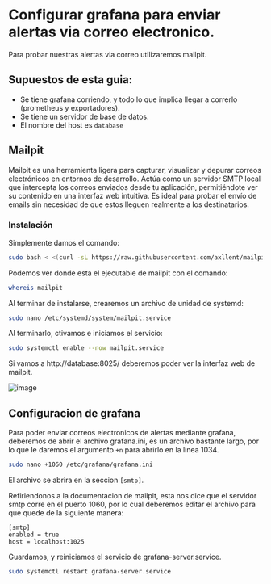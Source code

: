 # Configurar grafana para enviar alertas via correo electronico.
Para probar nuestras alertas via correo utilizaremos mailpit. 

## Supuestos de esta guia:
- Se tiene grafana corriendo, y todo lo que implica llegar a correrlo (prometheus y exportadores).
- Se tiene un servidor de base de datos.
- El nombre del host es `database`

## Mailpit
Mailpit es una herramienta ligera para capturar, visualizar y depurar correos electrónicos en entornos de desarrollo. Actúa como un servidor SMTP local que intercepta los correos enviados desde tu aplicación, permitiéndote ver su contenido en una interfaz web intuitiva. Es ideal para probar el envío de emails sin necesidad de que estos lleguen realmente a los destinatarios.

### Instalación
Simplemente damos el comando:
```bash
sudo bash < <(curl -sL https://raw.githubusercontent.com/axllent/mailpit/develop/install.sh)
```

Podemos ver donde esta el ejecutable de mailpit con el comando:
```bash
whereis mailpit
```

Al terminar de instalarse, crearemos un archivo de unidad de systemd:
```bash
sudo nano /etc/systemd/system/mailpit.service
```

Al terminarlo, ctivamos e iniciamos el servicio:
```bash
sudo systemctl enable --now mailpit.service
```

Si vamos a http://database:8025/ deberemos poder ver la interfaz web de mailpit.

![image](https://github.com/user-attachments/assets/042d57ab-409b-4164-ad1d-035c2a4bf94b)

## Configuracion de grafana
Para poder enviar correos electronicos de alertas mediante grafana, deberemos de abrir el archivo grafana.ini, es un archivo bastante largo, por lo que le daremos el argumento `+n` para abrirlo en la linea 1034.
```bash
sudo nano +1060 /etc/grafana/grafana.ini
```

El archivo se abrira en la seccion `[smtp]`.

Refiriendonos a la documentacion de mailpit, esta nos dice que el servidor smtp corre en el puerto 1060, por lo cual deberemos editar el archivo para que quede de la siguiente manera:
```
[smtp]
enabled = true
host = localhost:1025
```
Guardamos, y reiniciamos el servicio de grafana-server.service.
```bash
sudo systemctl restart grafana-server.service
```

